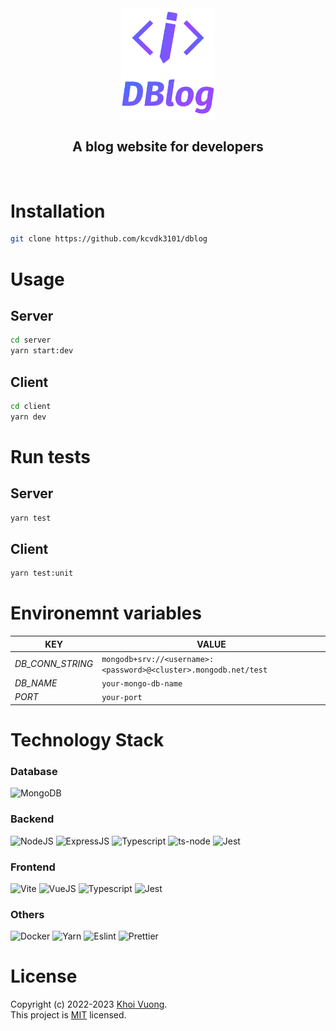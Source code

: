 <div align="center">
  <a href="https://github.com/kcvdk3101">
    <img src="./dblog-logo.svg" alt="dblog-logo" width="150">
  </a>
  <h2 align="center">A blog website for developers</h2>
</div>
<br/>

# Installation

```bash
git clone https://github.com/kcvdk3101/dblog
```

# Usage

## Server
```bash
cd server
yarn start:dev
```

## Client
```bash
cd client
yarn dev
```

# Run tests

## Server
```bash
yarn test
```

## Client
```bash
yarn test:unit
```

# Environemnt variables

| KEY              | VALUE          
| -----------------|----------------|
| *DB_CONN_STRING* | `mongodb+srv://<username>:<password>@<cluster>.mongodb.net/test`
| *DB_NAME*        | `your-mongo-db-name`     
| *PORT*           | `your-port`   

# Technology Stack

### Database
![MongoDB](https://img.shields.io/badge/MongoDB-4EA94B?style=for-the-badge&logo=mongodb&logoColor=white)

### Backend
![NodeJS](https://img.shields.io/badge/Node.js-339933?style=for-the-badge&logo=nodedotjs&logoColor=white) ![ExpressJS](https://img.shields.io/badge/Express.js-000000?style=for-the-badge&logo=express&logoColor=white) ![Typescript](https://img.shields.io/badge/TypeScript-007ACC?style=for-the-badge&logo=typescript&logoColor=white) ![ts-node](https://img.shields.io/badge/ts--node-3178C6?style=for-the-badge&logo=ts-node&logoColor=white) ![Jest](https://img.shields.io/badge/Jest-C21325?style=for-the-badge&logo=jest&logoColor=white)

### Frontend
![Vite](https://img.shields.io/badge/Vite-B73BFE?style=for-the-badge&logo=vite&logoColor=FFD62E) ![VueJS](https://img.shields.io/badge/Vue.js-35495E?style=for-the-badge&logo=vuedotjs&logoColor=4FC08D) ![Typescript](https://img.shields.io/badge/TypeScript-007ACC?style=for-the-badge&logo=typescript&logoColor=white) ![Jest](https://img.shields.io/badge/Jest-C21325?style=for-the-badge&logo=jest&logoColor=white)

### Others
![Docker](https://img.shields.io/badge/Docker-2CA5E0?style=for-the-badge&logo=docker&logoColor=white) ![Yarn](https://img.shields.io/badge/Yarn-2C8EBB?style=for-the-badge&logo=yarn&logoColor=white) ![Eslint](https://img.shields.io/badge/eslint-3A33D1?style=for-the-badge&logo=eslint&logoColor=white) ![Prettier](https://img.shields.io/badge/prettier-1A2C34?style=for-the-badge&logo=prettier&logoColor=F7BA3E)


# License
Copyright (c) 2022-2023 [Khoi Vuong](https://github.com/kcvdk3101).<br />
This project is [MIT](./LICENSE) licensed.
